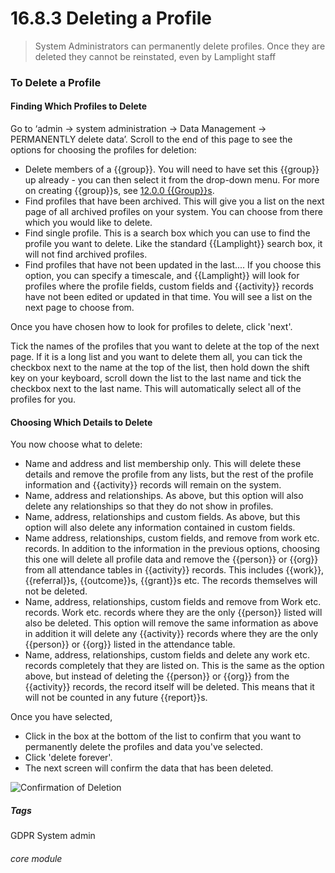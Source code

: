 # 16.8.3  <i class="fa fa-user"></i>  Deleting a Profile

> System Administrators can permanently delete profiles. Once they are deleted they cannot be reinstated, even by Lamplight staff



### To Delete a Profile

#### Finding Which Profiles to Delete

Go to ‘admin -> system administration -> Data Management -> PERMANENTLY delete data’.  Scroll to the end of this page to see the options for choosing the profiles for deletion:
  - Delete members of a {{group}}. You will need to have set this {{group}} up already - you can then select it from the drop-down menu. For more on creating {{group}}s, see [12.0.0 {{Group}}s](/help/index/p/12.0.0).
  - Find profiles that have been archived. This will give you a list on the next page of all archived profiles on your system. You can choose from there which you would like to delete.
  - Find single profile. This is a search box which you can use to find the profile you want to delete. Like the standard {{Lamplight}} search box, it will not find archived profiles. 
  - Find profiles that have not been updated in the last.... If you choose this option, you can specify a timescale, and {{Lamplight}} will look for profiles where the profile fields, custom fields and {{activity}} records have not been edited or updated in that time. You will see a list on the next page to choose from. 

Once you have chosen how to look for profiles to delete, click 'next'.

Tick the names of the profiles that you want to delete at the top of the next page. If it is a long list and you want to delete them all, you can tick the checkbox next to the name at the top of the list, then hold down the shift key on your keyboard, scroll down the list to the last name and tick the checkbox next to the last name. This will automatically select all of the profiles for you.   

#### Choosing Which Details to Delete

You now choose what to delete:

  - Name and address and list membership only. This will delete these details and remove the profile from any lists, but the rest of the profile information and {{activity}} records will remain on the system.
  - Name, address and relationships. As above, but this option will also delete any relationships so that they do not show in profiles.
  - Name, address, relationships and custom fields. As above, but this option will also delete any information contained in custom fields.
  - Name address, relationships, custom fields, and remove from work etc. records. In addition to the information in the previous options, choosing this one will delete all profile data and remove the {{person}} or {{org}} from all attendance tables in {{activity}} records. This includes {{work}}, {{referral}}s, {{outcome}}s, {{grant}}s etc. The records themselves will not be deleted.
  - Name, address, relationships, custom fields and remove from Work etc. records. Work etc. records where they are the only {{person}} listed will also be deleted. This option will remove the same information as above in addition it will delete any {{activity}} records where they are the only {{person}} or {{org}} listed in the attendance table.
  - Name, address, relationships, custom fields and delete any work etc. records completely that they are listed on. This is the same as the option above, but instead of deleting the {{person}} or {{org}} from the {{activity}} records, the record itself will be deleted. This means that it will not be counted in any future {{report}}s.

Once you have selected,

- Click in the box at the bottom of the list to confirm that you want to permanently delete the profiles and data you've selected. 
- Click 'delete forever'.
- The next screen will confirm the data that has been deleted.

![Confirmation of Deletion](16.8.3a.png)

##### Tags
GDPR
System admin

###### core module
